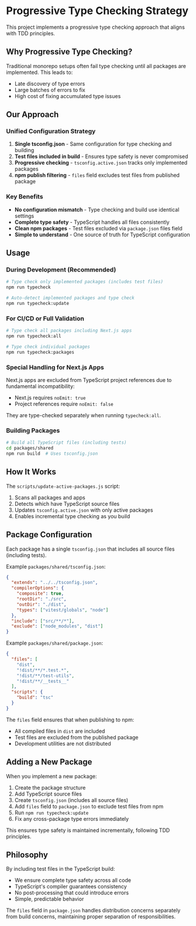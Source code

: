 # Progressive Type Checking Strategy

This project implements a progressive type checking approach that aligns with TDD principles.

## Why Progressive Type Checking?

Traditional monorepo setups often fail type checking until all packages are implemented. This leads to:
- Late discovery of type errors
- Large batches of errors to fix
- High cost of fixing accumulated type issues

## Our Approach

### Unified Configuration Strategy

1. **Single tsconfig.json** - Same configuration for type checking and building
2. **Test files included in build** - Ensures type safety is never compromised
3. **Progressive checking** - `tsconfig.active.json` tracks only implemented packages
4. **npm publish filtering** - `files` field excludes test files from published package

### Key Benefits

- **No configuration mismatch** - Type checking and build use identical settings
- **Complete type safety** - TypeScript handles all files consistently
- **Clean npm packages** - Test files excluded via `package.json` files field
- **Simple to understand** - One source of truth for TypeScript configuration

## Usage

### During Development (Recommended)
```bash
# Type check only implemented packages (includes test files)
npm run typecheck

# Auto-detect implemented packages and type check
npm run typecheck:update
```

### For CI/CD or Full Validation
```bash
# Type check all packages including Next.js apps
npm run typecheck:all

# Type check individual packages
npm run typecheck:packages
```

### Special Handling for Next.js Apps

Next.js apps are excluded from TypeScript project references due to fundamental incompatibility:
- Next.js requires `noEmit: true`
- Project references require `noEmit: false`

They are type-checked separately when running `typecheck:all`.

### Building Packages
```bash
# Build all TypeScript files (including tests)
cd packages/shared
npm run build  # Uses tsconfig.json
```

## How It Works

The `scripts/update-active-packages.js` script:
1. Scans all packages and apps
2. Detects which have TypeScript source files
3. Updates `tsconfig.active.json` with only active packages
4. Enables incremental type checking as you build

## Package Configuration

Each package has a single `tsconfig.json` that includes all source files (including tests).

Example `packages/shared/tsconfig.json`:
```json
{
  "extends": "../../tsconfig.json",
  "compilerOptions": {
    "composite": true,
    "rootDir": "./src",
    "outDir": "./dist",
    "types": ["vitest/globals", "node"]
  },
  "include": ["src/**/*"],
  "exclude": ["node_modules", "dist"]
}
```

Example `packages/shared/package.json`:
```json
{
  "files": [
    "dist",
    "!dist/**/*.test.*",
    "!dist/**/test-utils",
    "!dist/**/__tests__"
  ],
  "scripts": {
    "build": "tsc"
  }
}
```

The `files` field ensures that when publishing to npm:
- All compiled files in `dist` are included
- Test files are excluded from the published package
- Development utilities are not distributed

## Adding a New Package

When you implement a new package:
1. Create the package structure
2. Add TypeScript source files
3. Create `tsconfig.json` (includes all source files)
4. Add `files` field to `package.json` to exclude test files from npm
5. Run `npm run typecheck:update`
6. Fix any cross-package type errors immediately

This ensures type safety is maintained incrementally, following TDD principles.

## Philosophy

By including test files in the TypeScript build:
- We ensure complete type safety across all code
- TypeScript's compiler guarantees consistency
- No post-processing that could introduce errors
- Simple, predictable behavior

The `files` field in `package.json` handles distribution concerns separately from build concerns, maintaining proper separation of responsibilities.